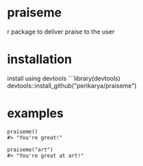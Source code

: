 # praiseme
r package to deliver praise to the user

<h1>installation</h1>
install using devtools
```library(devtools)
devtools::install_github("perikarya/praiseme")

<h1>examples</h1>

```library(praiseme)
praiseme()
#> "You're great!"
```

```library(praiseme)
praiseme("art")
#> "You're great at art!"
```
